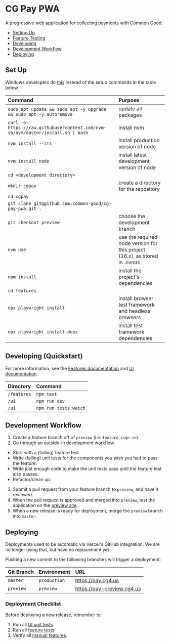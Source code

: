 # CG Pay PWA

A progressive web application for collecting payments with Common Good. 

- [Setting Up](#setting-up)
- [Feature Testing](#feature-testing)
- [Developing](#development)
- [Development Workflow](#development-workflow)
- [Deploying](#deploying)

## Set Up

Windows developers do [this](https://docs.google.com/document/d/1d1pGjS5Z9sP_BgYYOFaVamekzxdeOWgg9lOAemVVQKU/edit) instead of the setup commands in the table below.

| Command | Purpose |
| :-- | :-- |
| `sudo apt update && sudo apt -y upgrade && sudo apt -y autoremove` | update all packages |
| `curl -o- https://raw.githubusercontent.com/nvm-sh/nvm/master/install.sh `<code>&#124;</code>` bash` | install nvm |
| `nvm install --lts` | install production version of node |
| `nvm install node` | install latest development version of node |
| `cd <development directory>` | |
| `mkdir cgpay` | create a directory for the repository |
| `cd cgpay` | |
| `git clone git@github.com:common-good/cg-pay-pwa.git .` | |
| `git checkout preview` | choose the development branch |
| `nvm use` | use the required node version for this project (16.x), as stored in .nvmrc |
| `npm install` | install the project's dependencies |
| `cd features` | |
| `npx playwright install` | install browser test framework and headless browsers |
| `npx playwright install-deps` | install test framework dependencies |

## Developing (Quickstart)

For more information, see the [Features documentation](/features) and [UI documentation](/ui).

| Directory | Command |
| :-- | :-- |
| `/features` | `npm test` |
| `/ui` | `npm run dev` |
| `/ui` | `npm run tests:watch` |

## Development Workflow

1. Create a feature branch off of `preview` (i.e. `feature-sign-in`).
2. Go through an outside-in development workflow.

- Start with a (failing) feature test.
- Write (failing) unit tests for the components you wish you had to pass the feature.
- Write just enough code to make the unit tests pass until the feature test also passes.
- Refactor/clean up.

3. Submit a pull request from your feature branch to `preview`, and have it reviewed.
4. When the pull request is approved and merged into `preview`, test the application on the [preview site](#deploying).
5. When a new release is ready for deployment, merge the `preview` branch into `master`.

## Deploying

Deployments used to be automatic via Vercel's GitHub integration. We are no longer using that, but have no replacement yet.

Pushing a new commit to the following branches will trigger a deployment:

| Git Branch | Environment | URL |
| :-- | :-- | :-- |
| `master` | `production` | https://pay.cg4.us |
| `preview` | `preview` | https://pay-preview.cg4.us |

### Deployment Checklist

Before deploying a new release, remember to:

1. Run all [UI unit tests](/ui).
2. Run all [feature tests](/features).
3. Verify all [manual features](/features).
